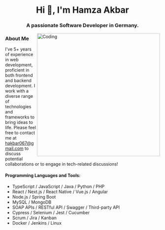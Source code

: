 <h1 align="center">Hi 👋, I'm Hamza Akbar</h1>
<h3 align="center">A passionate Software Developer in Germany.</h3>
<img align="right" alt="Coding" width="400" src="https://cdn.dribbble.com/users/1162077/screenshots/3848914/programmer.gif">


### About Me

I've 5+ years of experience in web development, proficient in both frontend and backend development. I work with a diverse range of technologies and frameworks to bring ideas to life.
Please feel free to contact me at [hakbar067@gmail.com](mailto:hakbar067@gmail.com) to discuss potential collaborations or to engage in tech-related discussions!

#### Programming Languages and Tools:
- TypeScript / JavaScript / Java / Python / PHP
- React / Next.js / React Native / Vue.js / Angular
- Node.js / Spring Boot
- MySQL / MongoDB
- SOAP APIs / RESTful API / Swagger / Third-party API
- Cypress / Selenium / Jest / Cucumber
- Scrum / Jira / Kanban
- Docker / Jenkins / Linux
